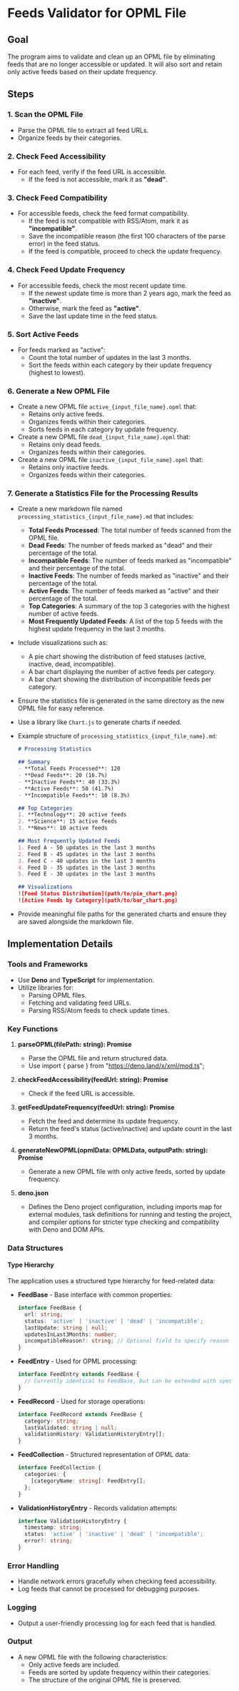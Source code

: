 # Feeds Validator for OPML File

## Goal
The program aims to validate and clean up an OPML file by eliminating feeds that are no longer accessible or updated. It will also sort and retain only active feeds based on their update frequency.

## Steps

### 1. Scan the OPML File
- Parse the OPML file to extract all feed URLs.
- Organize feeds by their categories.

### 2. Check Feed Accessibility
- For each feed, verify if the feed URL is accessible.
  - If the feed is not accessible, mark it as **"dead"**.

### 3. Check Feed Compatibility
- For accessible feeds, check the feed format compatibility.
  - If the feed is not compatible with RSS/Atom, mark it as **"incompatible"**.
  - Save the incompatible reason (the first 100 characters of the parse error) in the feed status.
  - If the feed is compatible, proceed to check the update frequency.

### 4. Check Feed Update Frequency
- For accessible feeds, check the most recent update time.
  - If the newest update time is more than 2 years ago, mark the feed as **"inactive"**.
  - Otherwise, mark the feed as **"active"**.
  - Save the last update time in the feed status.

### 5. Sort Active Feeds
- For feeds marked as "active":
  - Count the total number of updates in the last 3 months.
  - Sort the feeds within each category by their update frequency (highest to lowest).

### 6. Generate a New OPML File
- Create a new OPML file `active_{input_file_name}.opml` that:
  - Retains only active feeds.
  - Organizes feeds within their categories.
  - Sorts feeds in each category by update frequency.
- Create a new OPML file `dead_{input_file_name}.opml` that:
  - Retains only dead feeds.
  - Organizes feeds within their categories.
- Create a new OPML file `inactive_{input_file_name}.opml` that:
  - Retains only inactive feeds.
  - Organizes feeds within their categories.

### 7. Generate a Statistics File for the Processing Results
- Create a new markdown file named `processing_statistics_{input_file_name}.md` that includes:
    - **Total Feeds Processed**: The total number of feeds scanned from the OPML file.
    - **Dead Feeds**: The number of feeds marked as "dead" and their percentage of the total.
    - **Incompatible Feeds**: The number of feeds marked as "incompatible" and their percentage of the total.
    - **Inactive Feeds**: The number of feeds marked as "inactive" and their percentage of the total.
    - **Active Feeds**: The number of feeds marked as "active" and their percentage of the total.
    - **Top Categories**: A summary of the top 3 categories with the highest number of active feeds.
    - **Most Frequently Updated Feeds**: A list of the top 5 feeds with the highest update frequency in the last 3 months.

- Include visualizations such as:
    - A pie chart showing the distribution of feed statuses (active, inactive, dead, incompatible).
    - A bar chart displaying the number of active feeds per category.
    - A bar chart showing the distribution of incompatible feeds per category.

- Ensure the statistics file is generated in the same directory as the new OPML file for easy reference.
- Use a library like `Chart.js` to generate charts if needed.
- Example structure of `processing_statistics_{input_file_name}.md`:
    ```markdown
    # Processing Statistics

    ## Summary
    - **Total Feeds Processed**: 120
    - **Dead Feeds**: 20 (16.7%)
    - **Inactive Feeds**: 40 (33.3%)
    - **Active Feeds**: 50 (41.7%)
    - **Incompatible Feeds**: 10 (8.3%)

    ## Top Categories
    1. **Technology**: 20 active feeds
    2. **Science**: 15 active feeds
    3. **News**: 10 active feeds

    ## Most Frequently Updated Feeds
    1. Feed A - 50 updates in the last 3 months
    2. Feed B - 45 updates in the last 3 months
    3. Feed C - 40 updates in the last 3 months
    4. Feed D - 35 updates in the last 3 months
    5. Feed E - 30 updates in the last 3 months

    ## Visualizations
    ![Feed Status Distribution](path/to/pie_chart.png)
    ![Active Feeds by Category](path/to/bar_chart.png)
    ```
- Provide meaningful file paths for the generated charts and ensure they are saved alongside the markdown file.

## Implementation Details

### Tools and Frameworks
- Use **Deno** and **TypeScript** for implementation.
- Utilize libraries for:
  - Parsing OPML files.
  - Fetching and validating feed URLs.
  - Parsing RSS/Atom feeds to check update times.

### Key Functions
1. **parseOPML(filePath: string): Promise<OPMLData>**
   - Parse the OPML file and return structured data.
   - Use import { parse } from "https://deno.land/x/xml/mod.ts";

2. **checkFeedAccessibility(feedUrl: string): Promise<boolean>**
   - Check if the feed URL is accessible.

3. **getFeedUpdateFrequency(feedUrl: string): Promise<FeedStatus>**
   - Fetch the feed and determine its update frequency.
   - Return the feed's status (active/inactive) and update count in the last 3 months.

4. **generateNewOPML(opmlData: OPMLData, outputPath: string): Promise<void>**
   - Generate a new OPML file with only active feeds, sorted by update frequency.

5. **deno.json**
   - Defines the Deno project configuration, including imports map for external modules, task definitions for running and testing the project, and compiler options for stricter type checking and compatibility with Deno and DOM APIs.

### Data Structures

#### Type Hierarchy
The application uses a structured type hierarchy for feed-related data:

- **FeedBase** - Base interface with common properties:
  ```typescript
  interface FeedBase {
    url: string;
    status: 'active' | 'inactive' | 'dead' | 'incompatible';
    lastUpdate: string | null;
    updatesInLast3Months: number;
    incompatibleReason?: string; // Optional field to specify reason for incompatibility
  }
  ```

- **FeedEntry** - Used for OPML processing:
  ```typescript
  interface FeedEntry extends FeedBase {
    // Currently identical to FeedBase, but can be extended with specific properties
  }
  ```

- **FeedRecord** - Used for storage operations:
  ```typescript
  interface FeedRecord extends FeedBase {
    category: string;
    lastValidated: string | null;
    validationHistory: ValidationHistoryEntry[];
  }
  ```

- **FeedCollection** - Structured representation of OPML data:
  ```typescript
  interface FeedCollection {
    categories: {
      [categoryName: string]: FeedEntry[];
    };
  }
  ```

- **ValidationHistoryEntry** - Records validation attempts:
  ```typescript
  interface ValidationHistoryEntry {
    timestamp: string;
    status: 'active' | 'inactive' | 'dead' | 'incompatible';
    error?: string;
  }
  ```

### Error Handling
- Handle network errors gracefully when checking feed accessibility.
- Log feeds that cannot be processed for debugging purposes.

### Logging
- Output a user-friendly processing log for each feed that is handled. 

### Output
- A new OPML file with the following characteristics:
  - Only active feeds are included.
  - Feeds are sorted by update frequency within their categories.
  - The structure of the original OPML file is preserved.